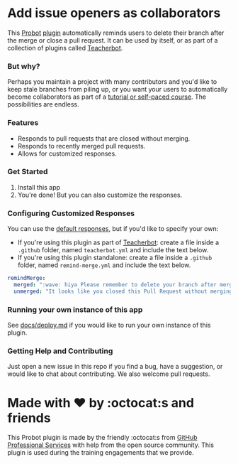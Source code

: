 # Add issue openers as collaborators

This [Probot](https://github.com/probot/probot/) [plugin](https://github.com/probot/probot/#plugins) automatically reminds users to delete their branch after the merge or close a pull request. It can be used by itself, or as part of a collection of plugins called [Teacherbot](https://github.com/teacher-bot/teacherbot/).

### But why?

Perhaps you maintain a project with many contributors and you'd like to keep stale branches from piling up, or you want your users to automatically become collaborators as part of a [tutorial or self-paced course](https://services.github.com/on-demand/intro-to-github/join-class-repository). The possibilities are endless.

### Features

- Responds to pull requests that are closed without merging.
- Responds to recently merged pull requests.
- Allows for customized responses.

### Get Started

1. Install this app
1. You're done! But you can also customize the responses.

### Configuring Customized Responses

You can use the [default responses](https://github.com/teacher-bot/teacherbot/blob/master/index.js), but if you'd like to specify your own:

- If you're using this plugin as part of [Teacherbot](https://github.com/teacher-bot/teacherbot/): create a file inside a `.github` folder, named `teacherbot.yml` and include the text below.
- If you're using this plugin standalone: create a file inside a `.github` folder, named `remind-merge.yml` and include the text below.

```yml
remindMerge:
  merged: ":wave: hiya Please remember to delete your branch after merging or closing if you haven't done so already.",
  unmerged: "It looks like you closed this Pull Request without merging. If you need any help, just ask!"
```

### Running your own instance of this app

See [docs/deploy.md](docs/deploy.md) if you would like to run your own instance of this plugin.

### Getting Help and Contributing

Just open a new issue in this repo if you find a bug, have a suggestion, or would like to chat about contributing. We also welcome pull requests.

# Made with :heart: by :octocat:s and friends

This Probot plugin is made by the friendly :octocat:s from [GitHub Professional Services](https://services.github.com) with help from the open source community. This plugin is used during the training engagements that we provide.
